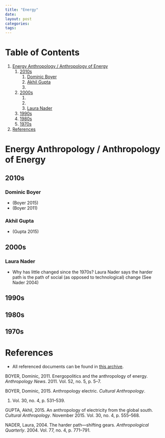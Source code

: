 ```yaml
---
title: "Energy"
date: 
layout: post
categories: 
tags: 
---
```


# Table of Contents

1.  [Energy Anthropology / Anthropology of Energy](#energy-anthropology-anthropology-of-energy)
    1.  [2010s](#s)
        1.  [Dominic Boyer](#dominic-boyer)
        2.  [Akhil Gupta](#akhil-gupta)
        3.  [](#section)
    2.  [2000s](#s-1)
        1.  [](#section-1)
        2.  [](#section-2)
        3.  [Laura Nader](#laura-nader)
    3.  [1990s](#s-2)
    4.  [1980s](#s-3)
    5.  [1970s](#s-4)
2.  [References](#references)


<a id="energy-anthropology-anthropology-of-energy"></a>

# Energy Anthropology / Anthropology of Energy


<a id="s"></a>

## 2010s


<a id="dominic-boyer"></a>

### Dominic Boyer

-   (Boyer 2015)
-   (Boyer 2011)


<a id="akhil-gupta"></a>

### Akhil Gupta

-   (Gupta 2015)


<a id="section"></a>

### 


<a id="s-1"></a>

## 2000s


<a id="section-1"></a>

### 


<a id="section-2"></a>

### 


<a id="laura-nader"></a>

### Laura Nader

-   Why has little changed since the 1970s? Laura Nader says the harder
    path is the path of social (as opposed to technological) change (See
    Nader 2004)


<a id="s-2"></a>

## 1990s


<a id="s-3"></a>

## 1980s


<a id="s-4"></a>

## 1970s


<a id="references"></a>

# References

-   All referenced documents can be found in
    [this
    archive](https://drive.google.com/drive/folders/11VAyGIgfx7l57NQRRElpLsyMr8lY4bqq?usp=sharing).

<a id="org0a3fadc"></a>

<a id="org806a50a"></a>
BOYER, Dominic, 2011. Energopolitics and the anthropology of energy.
*Anthropology News*. 2011. Vol. 52, no. 5, p. 5&#x2013;7.

<a id="org23b5dbc"></a>
BOYER, Dominic, 2015. Anthropology electric. *Cultural Anthropology*.

1.  Vol. 30, no. 4, p. 531&#x2013;539.

<a id="orge50ffe8"></a>
GUPTA, Akhil, 2015. An anthropology of electricity from the global
south. *Cultural Anthropology*. November 2015. Vol. 30, no. 4,
p. 555&#x2013;568.

<a id="orge5a33c3"></a>
NADER, Laura, 2004. The harder path&#x2014;shifting gears. *Anthropological
Quarterly*. 2004. Vol. 77, no. 4, p. 771&#x2013;791.
